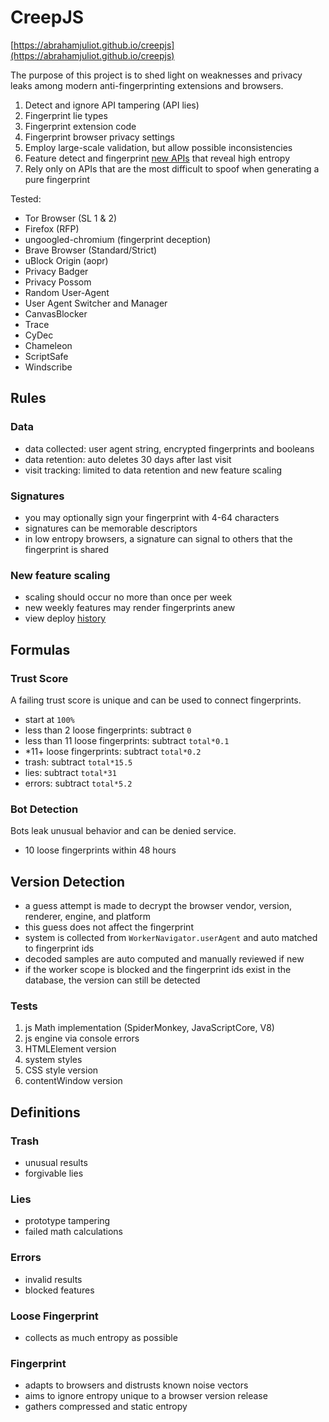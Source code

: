 # CreepJS

[https://abrahamjuliot.github.io/creepjs](https://abrahamjuliot.github.io/creepjs)

The purpose of this project is to shed light on weaknesses and privacy leaks among modern anti-fingerprinting extensions and browsers.

1. Detect and ignore API tampering (API lies)
2. Fingerprint lie types
3. Fingerprint extension code
4. Fingerprint browser privacy settings
5. Employ large-scale validation, but allow possible inconsistencies
6. Feature detect and fingerprint [new APIs](https://www.javascripture.com/) that reveal high entropy
7. Rely only on APIs that are the most difficult to spoof when generating a pure fingerprint

Tested:
- Tor Browser (SL 1 & 2)
- Firefox (RFP)
- ungoogled-chromium (fingerprint deception)
- Brave Browser (Standard/Strict)
- uBlock Origin (aopr)
- Privacy Badger
- Privacy Possom
- Random User-Agent
- User Agent Switcher and Manager
- CanvasBlocker
- Trace
- CyDec
- Chameleon
- ScriptSafe
- Windscribe

## Rules
### Data
- data collected: user agent string, encrypted fingerprints and booleans
- data retention: auto deletes 30 days after last visit
- visit tracking: limited to data retention and new feature scaling

### Signatures
- you may optionally sign your fingerprint with 4-64 characters
- signatures can be memorable descriptors 
- in low entropy browsers, a signature can signal to others that the fingerprint is shared

### New feature scaling
- scaling should occur no more than once per week
- new weekly features may render fingerprints anew
- view deploy [history](https://github.com/abrahamjuliot/creepjs/commits/master/docs/creep.js)

## Formulas
### Trust Score
A failing trust score is unique and can be used to connect fingerprints.

- start at `100%`
- less than 2 loose fingerprints: subtract `0`
- less than 11 loose fingerprints: subtract `total*0.1`
- *11+ loose fingerprints: subtract `total*0.2`
- trash: subtract `total*15.5`
- lies: subtract `total*31`
- errors: subtract `total*5.2`

### Bot Detection
Bots leak unusual behavior and can be denied service.
- 10 loose fingerprints within 48 hours

## Version Detection
- a guess attempt is made to decrypt the browser vendor, version, renderer, engine, and platform
- this guess does not affect the fingerprint
- system is collected from `WorkerNavigator.userAgent` and auto matched to fingerprint ids
- decoded samples are auto computed and manually reviewed if new
- if the worker scope is blocked and the fingerprint ids exist in the database, the version can still be detected

### Tests
1. js Math implementation (SpiderMonkey, JavaScriptCore, V8)
2. js engine via console errors
3. HTMLElement version
4. system styles
5. CSS style version
6. contentWindow version

## Definitions
### Trash
- unusual results
- forgivable lies

### Lies
- prototype tampering
- failed math calculations

### Errors 
- invalid results
- blocked features

### Loose Fingerprint
- collects as much entropy as possible

### Fingerprint
- adapts to browsers and distrusts known noise vectors
- aims to ignore entropy unique to a browser version release
- gathers compressed and static entropy